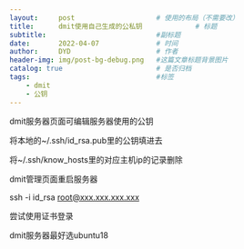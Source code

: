 ```yaml
---
layout:     post   				    # 使用的布局（不需要改）
title:      dmit使用自己生成的公私钥             # 标题
subtitle:                           #副标题
date:       2022-04-07 				# 时间
author:     DYD 				    # 作者
header-img: img/post-bg-debug.png 	#这篇文章标题背景图片
catalog: true 						# 是否归档
tags:								#标签
    - dmit
    - 公钥
---
```


dmit服务器页面可编辑服务器使用的公钥

将本地的~/.ssh/id_rsa.pub里的公钥填进去

将~/.ssh/know_hosts里的对应主机ip的记录删除

dmit管理页面重启服务器

ssh -i id_rsa root@xxx.xxx.xxx.xxx

尝试使用证书登录

dmit服务器最好选ubuntu18
